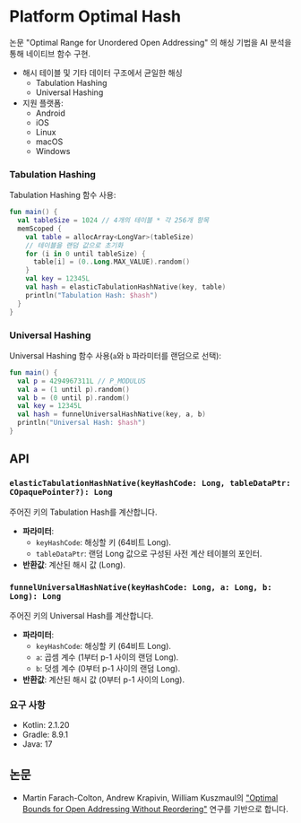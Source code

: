 # Platform Optimal Hash

논문 "Optimal Range for Unordered Open Addressing" 의 해싱 기법을 AI 분석을 통해 네이티브 함수 구현.

- 해시 테이블 및 기타 데이터 구조에서 균일한 해싱
  - Tabulation Hashing
  - Universal Hashing
- 지원 플랫폼:
  - Android
  - iOS
  - Linux
  - macOS
  - Windows

### Tabulation Hashing

Tabulation Hashing 함수 사용:

```kotlin
fun main() {
  val tableSize = 1024 // 4개의 테이블 * 각 256개 항목
  memScoped {
    val table = allocArray<LongVar>(tableSize)
    // 테이블을 랜덤 값으로 초기화
    for (i in 0 until tableSize) {
      table[i] = (0..Long.MAX_VALUE).random()
    }
    val key = 12345L
    val hash = elasticTabulationHashNative(key, table)
    println("Tabulation Hash: $hash")
  }
}
```

### Universal Hashing

Universal Hashing 함수 사용(`a`와 `b` 파라미터를 랜덤으로 선택):

```kotlin
fun main() {
  val p = 4294967311L // P_MODULUS
  val a = (1 until p).random()
  val b = (0 until p).random()
  val key = 12345L
  val hash = funnelUniversalHashNative(key, a, b)
  println("Universal Hash: $hash")
}
```

## API

### `elasticTabulationHashNative(keyHashCode: Long, tableDataPtr: COpaquePointer?): Long`

주어진 키의 Tabulation Hash를 계산합니다.

- **파라미터**:
  - `keyHashCode`: 해싱할 키 (64비트 Long).
  - `tableDataPtr`: 랜덤 Long 값으로 구성된 사전 계산 테이블의 포인터.
- **반환값**: 계산된 해시 값 (Long).

### `funnelUniversalHashNative(keyHashCode: Long, a: Long, b: Long): Long`

주어진 키의 Universal Hash를 계산합니다.

- **파라미터**:
  - `keyHashCode`: 해싱할 키 (64비트 Long).
  - `a`: 곱셈 계수 (1부터 p-1 사이의 랜덤 Long).
  - `b`: 덧셈 계수 (0부터 p-1 사이의 랜덤 Long).
- **반환값**: 계산된 해시 값 (0부터 p-1 사이의 Long).

### 요구 사항

- Kotlin: 2.1.20
- Gradle: 8.9.1
- Java: 17

## 논문

- Martin Farach-Colton, Andrew Krapivin, William
  Kuszmaul의 ["Optimal Bounds for Open Addressing Without Reordering"](https://arxiv.org/abs/2501.02305) 연구를 기반으로 합니다.
